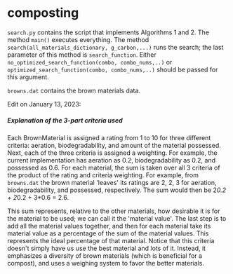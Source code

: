 # composting

```search.py``` contains the script that implements Algorithms 1 and 2.
The method ```main()``` executes everything. The method ```search(all_materials_dictionary, g_carbon,...)``` runs the search; the last parameter of this method is ```search_function```. Either ```no_optimized_search_function(combo, combo_nums,..)``` or ```optimized_search_function(combo, combo_nums,..)``` should be passed for this argument.

```browns.dat``` contains the brown materials data.



Edit on January 13, 2023:
##### Explanation of the 3-part criteria used
Each BrownMaterial is assigned a rating from 1 to 10 for three different criteria: aeration, biodegradability, and amount of the material possessed. Next, each of the three criteria is assigned a weighting. For example, the current implementation has aeration as 0.2, biodegradability as 0.2, and possessed as 0.6. For each material, the sum is taken over all 3 criteria of the product of the rating and criteria weighting. For example, from ```browns.dat``` the brown material 'leaves' its ratings are 2, 2, 3 for aeration, biodegradability, and possessed, respectively. The sum would then be 2*0.2 + 2*0.2 + 3*0.6 = 2.6. 

This sum represents, relative to the other materials, how desirable it is for the material to be used; we can call it the 'material value'. The last step is to add all the material values together, and then for each material take its material value as a percentage of the sum of the material values. This represents the ideal percentage of that material. Notice that this criteria doesn't simply have us use the best material and lots of it. Instead, it emphasizes a diversity of brown materials (which is beneficial for a compost), and uses a weighing system to favor the better materials.
